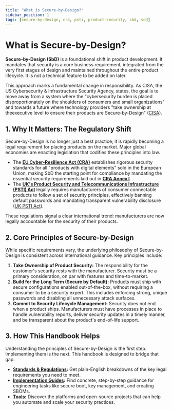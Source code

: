 ```yaml
---
title: "What is Secure-by-Design?"
sidebar_position: 1
tags: [secure-by-design, cra, psti, product-security, sbd, sdd]
---
```


# What is Secure-by-Design?

**Secure-by-Design (SbD)** is a foundational shift in product development. It mandates that security is a core business requirement, integrated from the very first stages of design and maintained throughout the entire product lifecycle. It is not a technical feature to be added on later.

This approach marks a fundamental change in responsibility. As CISA, the US Cybersecurity & Infrastructure Security Agency, states, the goal is to move away from a system where the "cybersecurity burden is placed disproportionately on the shoulders of consumers and small organizations" and towards a future where technology providers "take ownership at theexecutive level to ensure their products are Secure-by-Design" ([CISA][cisa_sbd]).

## 1. Why It Matters: The Regulatory Shift

Secure-by-Design is no longer just a best practice; it is rapidly becoming a legal requirement for placing products on the market. Major global economies are enacting legislation that codifies these principles into law.

-   The **[EU Cyber-Resilience Act (CRA)](../standards/eu/cra-overview.md)** establishes rigorous security standards for all "products with digital elements" sold in the European Union, making SbD the starting point for compliance by mandating the essential security requirements laid out in **[CRA Annex I][cra_annexI]**.
-   The **[UK's Product Security and Telecommunications Infrastructure (PSTI) Act](../standards/uk/psti-overview.md)** legally requires manufacturers of consumer connectable products to follow a set of security principles, effectively banning default passwords and mandating transparent vulnerability disclosure ([UK PSTI Act][uk_psti_law]).

These regulations signal a clear international trend: manufacturers are now legally accountable for the security of their products.

## 2. Core Principles of Secure-by-Design

While specific requirements vary, the underlying philosophy of Secure-by-Design is consistent across international guidance. Key principles include:

1.  **Take Ownership of Product Security:** The responsibility for the customer's security rests with the manufacturer. Security must be a primary consideration, on par with features and time-to-market.
2.  **Build for the Long Term (Secure by Default):** Products must ship with secure configurations enabled out-of-the-box, without requiring a consumer to be a security expert. This includes enforcing strong, unique passwords and disabling all unnecessary attack surfaces.
3.  **Commit to Security Lifecycle Management:** Security does not end when a product ships. Manufacturers must have processes in place to handle vulnerability reports, deliver security updates in a timely manner, and be transparent about the product's end-of-life support.

## 3. How This Handbook Helps

Understanding the principles of Secure-by-Design is the first step. Implementing them is the next. This handbook is designed to bridge that gap.

-   **[Standards & Regulations](./../standards/index.md):** Get plain-English breakdowns of the key legal requirements you need to meet.
-   **[Implementation Guides](./../implementation/index.md):** Find concrete, step-by-step guidance for engineering tasks like secure boot, key management, and creating SBOMs.
-   **[Tools](./../tools/index.md):** Discover the platforms and open-source projects that can help you automate and scale your security practices.

<!-- Citations -->
[cisa_sbd]: https://www.cisa.gov/securebydesign "CISA: Secure-by-Design"
[cra_annexI]: https://eur-lex.europa.eu/legal-content/EN/TXT/?uri=CELEX:02024R2847-20241120#anx_I "CRA Annex I – Essential cybersecurity requirements"
[uk_psti_law]: https://www.gov.uk/government/news/new-laws-to-protect-consumers-from-cyber-criminals-come-into-force-in-the-uk "UK Government: New laws to protect consumers from cyber criminals come into force in the UK" 